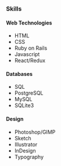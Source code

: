 ### Skills

#### Web Technologies

* HTML
* CSS
* Ruby on Rails
* Javascript
* React/Redux

#### Databases

* SQL
* PostgreSQL
* MySQL
* SQLite3

#### Design

* Photoshop/GIMP
* Sketch
* Illustrator
* InDesign
* Typography
